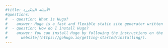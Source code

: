 ```yaml
---
#title: الأسئلة المتكررة
#questions:
#  - question: What is Hugo?
#    answer: Hugo is a fast and flexible static site generator written in Go.
#  - question: How do I install Hugo?
#    answer: You can install Hugo by following the instructions on the official [Hugo
#      website](https://gohugo.io/getting-started/installing/).
---
```

